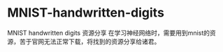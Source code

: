 # MNIST-handwritten-digits
MNIST handwritten digits 资源分享
在学习神经网络时，需要用到mnist的资源，苦于官网无法正常下载，将找到的资源分享给诸君。
